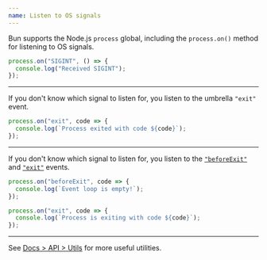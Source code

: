 ```yaml
---
name: Listen to OS signals
---
```


Bun supports the Node.js `process` global, including the `process.on()` method for listening to OS signals.

```ts
process.on("SIGINT", () => {
  console.log("Received SIGINT");
});
```

---

If you don't know which signal to listen for, you listen to the umbrella `"exit"` event.

```ts
process.on("exit", code => {
  console.log(`Process exited with code ${code}`);
});
```

---

If you don't know which signal to listen for, you listen to the [`"beforeExit"`](https://nodejs.org/api/process.html#event-beforeexit) and [`"exit"`](https://nodejs.org/api/process.html#event-exit) events.

```ts
process.on("beforeExit", code => {
  console.log(`Event loop is empty!`);
});

process.on("exit", code => {
  console.log(`Process is exiting with code ${code}`);
});
```

---

See [Docs > API > Utils](https://bun.com/docs/api/utils) for more useful utilities.
